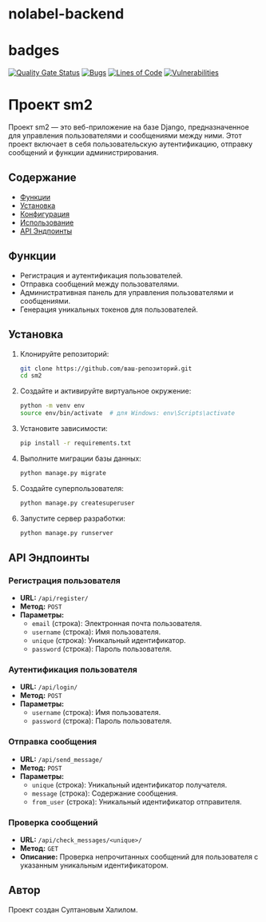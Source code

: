 # nolabel-backend

# badges
[![Quality Gate Status](https://sonarcloud.io/api/project_badges/measure?project=nolabel-tech_notable-backend&metric=alert_status)](https://sonarcloud.io/summary/new_code?id=nolabel-tech_notable-backend)
[![Bugs](https://sonarcloud.io/api/project_badges/measure?project=nolabel-tech_notable-backend&metric=bugs)](https://sonarcloud.io/summary/new_code?id=nolabel-tech_notable-backend)
[![Lines of Code](https://sonarcloud.io/api/project_badges/measure?project=nolabel-tech_notable-backend&metric=ncloc)](https://sonarcloud.io/summary/new_code?id=nolabel-tech_notable-backend)
[![Vulnerabilities](https://sonarcloud.io/api/project_badges/measure?project=nolabel-tech_notable-backend&metric=vulnerabilities)](https://sonarcloud.io/summary/new_code?id=nolabel-tech_notable-backend)

# Проект sm2

Проект sm2 — это веб-приложение на базе Django, предназначенное для управления пользователями и сообщениями между ними. Этот проект включает в себя пользовательскую аутентификацию, отправку сообщений и функции администрирования.

## Содержание
- [Функции](#функции)
- [Установка](#установка)
- [Конфигурация](#конфигурация)
- [Использование](#использование)
- [API Эндпоинты](#api-эндпоинты)

## Функции

- Регистрация и аутентификация пользователей.
- Отправка сообщений между пользователями.
- Административная панель для управления пользователями и сообщениями.
- Генерация уникальных токенов для пользователей.

## Установка

1. Клонируйте репозиторий:

    ```bash
    git clone https://github.com/ваш-репозиторий.git
    cd sm2
    ```

2. Создайте и активируйте виртуальное окружение:

    ```bash
    python -m venv env
    source env/bin/activate  # для Windows: env\Scripts\activate
    ```

3. Установите зависимости:

    ```bash
    pip install -r requirements.txt
    ```

4. Выполните миграции базы данных:

    ```bash
    python manage.py migrate
    ```

5. Создайте суперпользователя:

    ```bash
    python manage.py createsuperuser
    ```

6. Запустите сервер разработки:

    ```bash
    python manage.py runserver
    ```

## API Эндпоинты

### Регистрация пользователя

- **URL:** `/api/register/`
- **Метод:** `POST`
- **Параметры:**
  - `email` (строка): Электронная почта пользователя.
  - `username` (строка): Имя пользователя.
  - `unique` (строка): Уникальный идентификатор.
  - `password` (строка): Пароль пользователя.

### Аутентификация пользователя

- **URL:** `/api/login/`
- **Метод:** `POST`
- **Параметры:**
  - `username` (строка): Имя пользователя.
  - `password` (строка): Пароль пользователя.

### Отправка сообщения

- **URL:** `/api/send_message/`
- **Метод:** `POST`
- **Параметры:**
  - `unique` (строка): Уникальный идентификатор получателя.
  - `message` (строка): Содержание сообщения.
  - `from_user` (строка): Уникальный идентификатор отправителя.

### Проверка сообщений

- **URL:** `/api/check_messages/<unique>/`
- **Метод:** `GET`
- **Описание:** Проверка непрочитанных сообщений для пользователя с указанным уникальным идентификатором.

## Автор

Проект создан Султановым Халилом.


